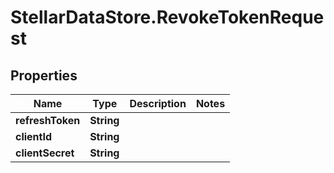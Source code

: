 # StellarDataStore.RevokeTokenRequest

## Properties

Name | Type | Description | Notes
------------ | ------------- | ------------- | -------------
**refreshToken** | **String** |  | 
**clientId** | **String** |  | 
**clientSecret** | **String** |  | 



